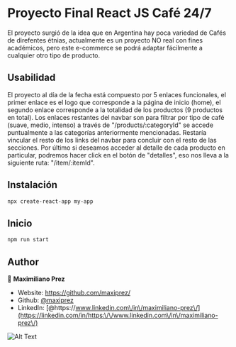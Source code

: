 # Proyecto Final React JS Café 24/7

El proyecto surgió de la idea que en Argentina hay poca variedad de Cafés de direfentes étnias, actualmente es un proyecto NO real con fines académicos,  pero este e-commerce se podrá adaptar fácilmente a cualquier otro tipo de producto.

## Usabilidad

El proyecto al día de la fecha está compuesto por 5 enlaces funcionales, el primer enlace es el logo que corresponde a la página de inicio (home), el segundo enlace corresponde a la totalidad de los productos (9 productos en total). Los enlaces restantes del navbar son para filtrar por tipo de café (suave, medio, intenso) a través de &#34;/products/:categoryId&#34; se accede puntualmente a  las categorías anteriormente mencionadas. Restaría vincular el resto de los links del navbar para concluir con el resto de las secciones.
Por último si deseamos acceder al detalle de cada producto en particular, podremos hacer click en el botón de "detalles", eso nos lleva a la siguiente ruta: "/item/:itemId".

## Instalación

```sh
npx create-react-app my-app
```

## Inicio

```sh
npm run start
```

## Author

👤 **Maximiliano Prez**

* Website: https://github.com/maxiprez/
* Github: [@maxiprez](https://github.com/maxiprez)
* LinkedIn: [@https:\/\/www.linkedin.com\/in\/maximiliano-prez\/](https://linkedin.com/in/https:\/\/www.linkedin.com\/in\/maximiliano-prez\/)

![Alt Text](https://i.giphy.com/media/wkBAitNOIWyyn3QCtN/giphy.webp)